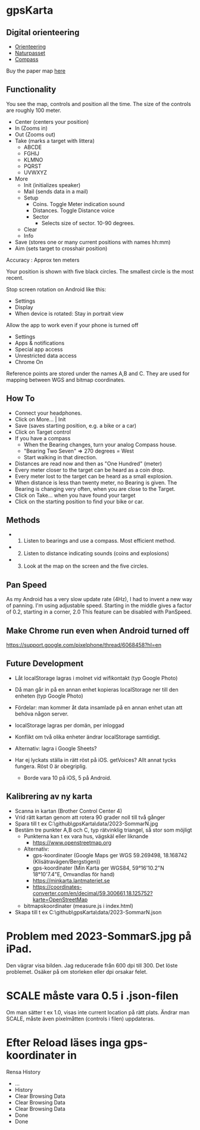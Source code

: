 # gpsKarta

## Digital orienteering

* [Orienteering](https://en.wikipedia.org/wiki/Orienteering)
* [Naturpasset](https://www.facebook.com/Naturpasset.Nackareservatet)
* [Compass](https://en.wikipedia.org/wiki/Compass)

Buy the paper map [here](https://www.skogsluffarna.se/borja-orientera/naturpasset)

## Functionality

You see the map, controls and position all the time.
The size of the controls are roughly 100 meter.

* Center (centers your position)
* In (Zooms in)
* Out (Zooms out)
* Take (marks a target with littera)
	* ABCDE
	* FGHIJ
	* KLMNO
	* PQRST
	* UVWXYZ
* More	
	* Init (initializes speaker)
	* Mail (sends data in a mail)
	* Setup
		* Coins. Toggle Meter indication sound
		* Distances. Toggle Distance voice
		* Sector
			* Selects size of sector. 10-90 degrees.
	* Clear
	* Info
* Save (stores one or many current positions with names hh:mm)
* Aim (sets target to crosshair position)

Accuracy : Approx ten meters

Your position is shown with five black circles. The smallest circle is the most recent.

Stop screen rotation on Android like this:
* Settings
* Display
* When device is rotated: Stay in portrait view

Allow the app to work even if your phone is turned off
* Settings
* Apps & notifications
* Special app access
* Unrestricted data access
* Chrome On

Reference points are stored under the names A,B and C. They are used for mapping between WGS and bitmap coordinates.

## How To

* Connect your headphones.
* Click on More... | Init
* Save (saves starting position, e.g. a bike or a car)
* Click on Target control
* If you have a compass
	* When the Bearing changes, turn your analog Compass house.
	* "Bearing Two Seven" => 270 degrees = West
	* Start walking in that direction.
* Distances are read now and then as "One Hundred" (meter)
* Every meter closer to the target can be heard as a coin drop.
* Every meter lost to the target can be heard as a small explosion.
* When distance is less than twenty meter, no Bearing is given. The Bearing is changing very often, when you are close to the Target.
* Click on Take... when you have found your target
* Click on the starting position to find your bike or car.

## Methods

* 1. Listen to bearings and use a compass. Most efficient method.
* 2. Listen to distance indicating sounds (coins and explosions)
* 3. Look at the map on the screen and the five circles.

## Pan Speed

As my Android has a very slow update rate (4Hz), I had to invent a new way of panning.
I'm using adjustable speed. Starting in the middle gives a factor of 0.2, starting in a corner, 2.0
This feature can be disabled with PanSpeed.

## Make Chrome run even when Android turned off
https://support.google.com/pixelphone/thread/6068458?hl=en

## Future Development

* Låt localStorage lagras i molnet vid wifikontakt (typ Google Photo)
* Då man går in på en annan enhet kopieras localStorage ner till den enheten (typ Google Photo)
* Fördelar: man kommer åt data insamlade på en annan enhet utan att behöva någon server.
* localStorage lagras per domän, per inloggad
* Konflikt om två olika enheter ändrar localStorage samtidigt.
* Alternativ: lagra i Google Sheets?

* Har ej lyckats ställa in rätt röst på iOS. getVoices? Allt annat tycks fungera. Röst 0 är obegriplig. 
  * Borde vara 10 på iOS, 5 på Android.

## Kalibrering av ny karta

* Scanna in kartan (Brother Control Center 4)
* Vrid rätt kartan genom att rotera 90 grader noll till två gånger
* Spara till t ex C:\github\gpsKarta\data/2023-SommarN.jpg
* Bestäm tre punkter A,B och C, typ rätvinklig triangel, så stor som möjligt
	* Punkterna kan t ex vara hus, vägskäl eller liknande
		* https://www.openstreetmap.org
	* Alternativ:
		* gps-koordinater (Google Maps ger WGS  59.269498,   18.168742 (Klisätravägen/Bergstigen))
		* gps-koordinater (Min Karta ger WGS84, 59°16'10.2"N 18°10'7.4"E, Omvandlas för hand)
		* https://minkarta.lantmateriet.se
		* https://coordinates-converter.com/en/decimal/59.300661,18.125752?karte=OpenStreetMap
	* bitmapskoordinater (measure.js i index.html)
* Skapa till t ex C:\github\gpsKarta\data/2023-SommarN.json

# Problem med 2023-SommarS.jpg på iPad.

Den vägrar visa bilden. Jag reducerade från 600 dpi till 300. Det löste problemet.
Osäker på om storleken eller dpi orsakar felet.

# SCALE måste vara 0.5 i .json-filen

Om man sätter t ex 1.0, visas inte current location på rätt plats.
Ändrar man SCALE, måste även pixelmåtten (controls i filen) uppdateras.

# Efter Reload läses inga gps-koordinater in
Rensa History
* ...
* History
* Clear Browsing Data
* Clear Browsing Data
* Clear Browsing Data
* Done
* Done
